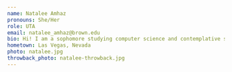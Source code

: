 ```yaml
---
name: Natalee Amhaz
pronouns: She/Her
role: UTA 
email: natalee_amhaz@brown.edu
bio: Hi! I am a sophomore studying computer science and contemplative studies. I love cooking vegan food, singing, reading, and finding cute coffee shops (let me know if you have any suggestions)!
hometown: Las Vegas, Nevada
photo: natalee.jpg
throwback_photo: natalee-throwback.jpg
---
```

